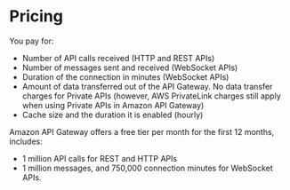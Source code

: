 # Pricing

You pay for:
- Number of API calls received (HTTP and REST APIs)
- Number of messages sent and received (WebSocket APIs)
- Duration of the connection in minutes (WebSocket APIs)
- Amount of data transferred out of the API Gateway. No data transfer charges for Private APIs (however, AWS PrivateLink charges still apply when using Private APIs in Amazon API Gateway)
- Cache size and the duration it is enabled (hourly)

Amazon API Gateway offers a free tier per month for the first 12 months, includes:
- 1 million API calls for REST and HTTP APIs
- 1 million messages, and 750,000 connection minutes for WebSocket APIs.

